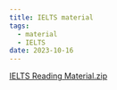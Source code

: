 ```yaml
---
title: IELTS material
tags:
  - material
  - IELTS
date: 2023-10-16
---
```


[IELTS Reading Material.zip](https://pinktalk.online/warehouse/attachments/reading_3_4_ieltsonlinetests.com_reading_3_4.zip)